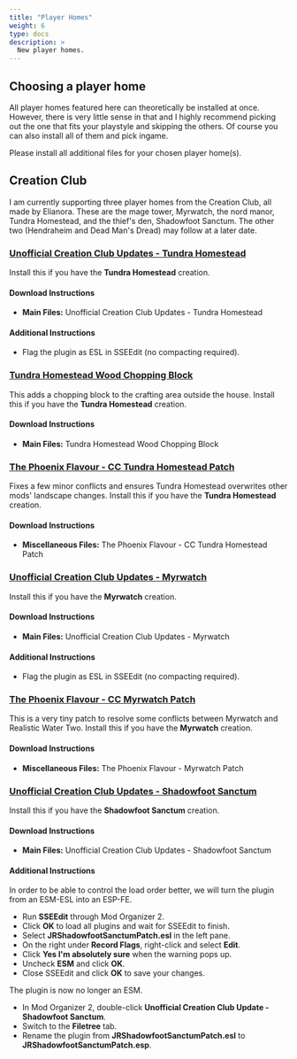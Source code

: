```yaml
---
title: "Player Homes"
weight: 6
type: docs
description: >
  New player homes.
---
```


## Choosing a player home

All player homes featured here can theoretically be installed at once. However, there is very little sense in that and I highly recommend picking out the one that fits your playstyle and skipping the others. Of course you can also install all of them and pick ingame.

Please install all additional files for your chosen player home(s).

## Creation Club

I am currently supporting three player homes from the Creation Club, all made by Elianora. These are the mage tower, Myrwatch, the nord manor, Tundra Homestead, and the thief's den, Shadowfoot Sanctum. The other two (Hendraheim and Dead Man's Dread) may follow at a later date.

### **[Unofficial Creation Club Updates - Tundra Homestead](https://www.nexusmods.com/skyrimspecialedition/mods/20077?tab=files)**

Install this if you have the **Tundra Homestead** creation.

#### Download Instructions

- **Main Files:** Unofficial Creation Club Updates - Tundra Homestead

#### Additional Instructions

- Flag the plugin as ESL in SSEEdit (no compacting required).

### **[Tundra Homestead Wood Chopping Block](https://www.nexusmods.com/skyrimspecialedition/mods/42616?tab=files)**

This adds a chopping block to the crafting area outside the house. Install this if you have the **Tundra Homestead** creation.

#### Download Instructions

- **Main Files:** Tundra Homestead Wood Chopping Block

### **[The Phoenix Flavour - CC Tundra Homestead Patch](https://www.nexusmods.com/skyrimspecialedition/mods/14223?tab=files)**

Fixes a few minor conflicts and ensures Tundra Homestead overwrites other mods' landscape changes. Install this if you have the **Tundra Homestead** creation.

#### Download Instructions

- **Miscellaneous Files:** The Phoenix Flavour - CC Tundra Homestead Patch

### **[Unofficial Creation Club Updates - Myrwatch](https://www.nexusmods.com/skyrimspecialedition/mods/19824?tab=files)**

Install this if you have the **Myrwatch** creation.

#### Download Instructions

- **Main Files:** Unofficial Creation Club Updates - Myrwatch

#### Additional Instructions

- Flag the plugin as ESL in SSEEdit (no compacting required).

### **[The Phoenix Flavour - CC Myrwatch Patch](https://www.nexusmods.com/skyrimspecialedition/mods/14223?tab=files)**

This is a very tiny patch to resolve some conflicts between Myrwatch and Realistic Water Two. Install this if you have the **Myrwatch** creation.

#### Download Instructions

- **Miscellaneous Files:** The Phoenix Flavour - Myrwatch Patch

### **[Unofficial Creation Club Updates - Shadowfoot Sanctum](https://www.nexusmods.com/skyrimspecialedition/mods/24192?tab=files)**

Install this if you have the **Shadowfoot Sanctum** creation.

#### Download Instructions

- **Main Files:** Unofficial Creation Club Updates - Shadowfoot Sanctum

#### Additional Instructions

In order to be able to control the load order better, we will turn the plugin from an ESM-ESL into an ESP-FE.

- Run **SSEEdit** through Mod Organizer 2.
- Click **OK** to load all plugins and wait for SSEEdit to finish.
- Select **JRShadowfootSanctumPatch.esl** in the left pane.
- On the right under **Record Flags**, right-click and select **Edit**.
- Click **Yes I'm absolutely sure** when the warning pops up.
- Uncheck **ESM** and click **OK**.
- Close SSEEdit and click **OK** to save your changes.

The plugin is now no longer an ESM.

- In Mod Organizer 2, double-click **Unofficial Creation Club Update - Shadowfoot Sanctum**.
- Switch to the **Filetree** tab.
- Rename the plugin from **JRShadowfootSanctumPatch.esl** to **JRShadowfootSanctumPatch.esp**.